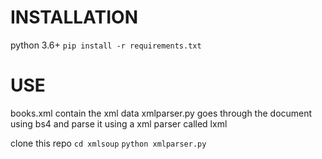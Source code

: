 # INSTALLATION
python 3.6+
``` pip install -r requirements.txt ```

# USE
books.xml contain the xml data
xmlparser.py goes through the document using bs4 and parse it using a xml parser called lxml

clone this repo
``` cd xmlsoup ```
``` python xmlparser.py ```